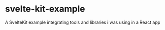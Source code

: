 # svelte-kit-example

A SvelteKit example integrating tools and libraries i was using in a React app
